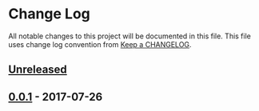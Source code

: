 # Change Log
All notable changes to this project will be documented in this file.
This file uses change log convention from [Keep a CHANGELOG](http://keepachangelog.com).

## [Unreleased]

## [0.0.1] - 2017-07-26

[Unreleased]: https://github.com/labpositiva/cookiecutter-ansible-role/compare/0.0.1...HEAD
[0.0.1]: https://github.com/labpositiva/cookiecutter-ansible-role/compare/0.0.0...0.0.1

[CHANGELOG.md]: CHANGELOG.md
[CONTRIBUTING.md]: CONTRIBUTING.md
[LICENCE.md]: LICENCE.md
[README.md]: README.md

